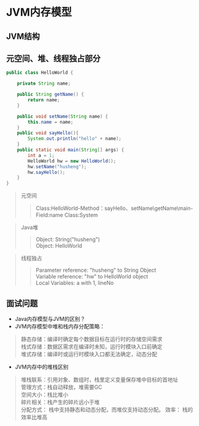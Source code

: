 
# JVM内存模型

## JVM结构

## 元空间、堆、线程独占部分
```java
public class HelloWorld {

    private String name;

    public String getName() {
        return name;
    }

    public void setName(String name) {
        this.name = name;
    }
    public void sayHello(){
        System.out.println("hello" + name);
    }
    public static void main(String[] args) {
        int a = 1;
        HelloWorld hw = new HelloWorld();
        hw.setName("husheng");
        hw.sayHello();
    }
}
```
> 元空间
>> Class:HelloWorld-Method：sayHello、setName\getName\main-Field:name
>> Class:System  

> Java堆
>>Object: String("husheng")  
>>Object: HelloWorld

>线程独占
>>Parameter reference: "husheng" to String Object  
>>Variable reference: "hw" to HelloWorld object  
>>Local Variables: a with 1, lineNo

## 面试问题

* Java内存模型与JVM的区别？
* JVM内存模型中堆和栈内存分配策略：
> 静态存储：编译时确定每个数据目标在运行时的存储空间需求  
> 栈式存储：数据区需求在编译时未知，运行时模块入口前确定  
> 堆式存储：编译时或运行时模块入口都无法确定，动态分配  

* JVM内存中的堆栈区别
> 堆栈联系：引用对象、数组时，栈里定义变量保存堆中目标的首地址  
> 管理方式：栈自动释放，堆需要GC  
> 空间大小：栈比堆小  
> 碎片相关：栈产生的碎片远小于堆  
> 分配方式： 栈中支持静态和动态分配，而堆仅支持动态分配。 
> 效率： 栈的效率比堆高  

